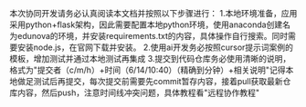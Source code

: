 本次协同开发请务必认真阅读本文档并按照以下步骤进行：
1.本地环境准备，应用采用python+flask架构，因此需要配置本地python环境，使用anaconda创建名为edunova的环境，并安装requirements.txt的内容，具体操作自行搜索。同时需要安装node.js，在官网下载并安装。
2.使用ai开发务必按照cursor提示词案例的模板，增加测试并通过本地测试再集成
3.提交到代码仓库务必使用清晰的说明，格式为"提交者（c/m/h）+时间（6/14/10:40）（精确到分钟）+相关说明"记得本地做足测试后再提交，每次提交前需要先commit暂存内容，接着pull获取最新仓库内容，然后push，注意时间线冲突问题，具体教程看"远程协作教程"
